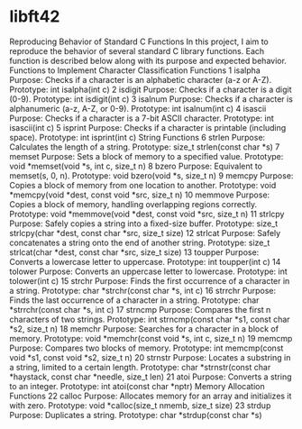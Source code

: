 
# libft42
Reproducing Behavior of Standard C Functions
In this project, I aim to reproduce the behavior of several standard C library functions. Each function is described below along with its purpose and expected behavior.
Functions to Implement
Character Classification Functions
1 isalpha
Purpose: Checks if a character is an alphabetic character (a-z or A-Z).
Prototype: int isalpha(int c)
2 isdigit
Purpose: Checks if a character is a digit (0-9).
Prototype: int isdigit(int c)
3 isalnum
Purpose: Checks if a character is alphanumeric (a-z, A-Z, or 0-9).
Prototype: int isalnum(int c)
4 isascii
Purpose: Checks if a character is a 7-bit ASCII character.
Prototype: int isascii(int c)
5 isprint
Purpose: Checks if a character is printable (including space).
Prototype: int isprint(int c)
String Functions
6 strlen
Purpose: Calculates the length of a string.
Prototype: size_t strlen(const char *s)
7 memset
Purpose: Sets a block of memory to a specified value.
Prototype: void *memset(void *s, int c, size_t n)
8 bzero
Purpose: Equivalent to memset(s, 0, n).
Prototype: void bzero(void *s, size_t n)
9 memcpy
Purpose: Copies a block of memory from one location to another.
Prototype: void *memcpy(void *dest, const void *src, size_t n)
10 memmove
Purpose: Copies a block of memory, handling overlapping regions correctly.
Prototype: void *memmove(void *dest, const void *src, size_t n)
11 strlcpy
Purpose: Safely copies a string into a fixed-size buffer.
Prototype: size_t strlcpy(char *dest, const char *src, size_t size)
12 strlcat
Purpose: Safely concatenates a string onto the end of another string.
Prototype: size_t strlcat(char *dest, const char *src, size_t size)
13 toupper
Purpose: Converts a lowercase letter to uppercase.
Prototype: int toupper(int c)
14 tolower
Purpose: Converts an uppercase letter to lowercase.
Prototype: int tolower(int c)
15 strchr
Purpose: Finds the first occurrence of a character in a string.
Prototype: char *strchr(const char *s, int c)
16 strrchr
Purpose: Finds the last occurrence of a character in a string.
Prototype: char *strrchr(const char *s, int c)
17 strncmp
Purpose: Compares the first n characters of two strings.
Prototype: int strncmp(const char *s1, const char *s2, size_t n)
18 memchr
Purpose: Searches for a character in a block of memory.
Prototype: void *memchr(const void *s, int c, size_t n)
19 memcmp
Purpose: Compares two blocks of memory.
Prototype: int memcmp(const void *s1, const void *s2, size_t n)
20 strnstr
Purpose: Locates a substring in a string, limited to a certain length.
Prototype: char *strnstr(const char *haystack, const char *needle, size_t len)
21 atoi
Purpose: Converts a string to an integer.
Prototype: int atoi(const char *nptr)
Memory Allocation Functions
22 calloc
Purpose: Allocates memory for an array and initializes it with zero.
Prototype: void *calloc(size_t nmemb, size_t size)
23 strdup
Purpose: Duplicates a string.
Prototype: char *strdup(const char *s)
